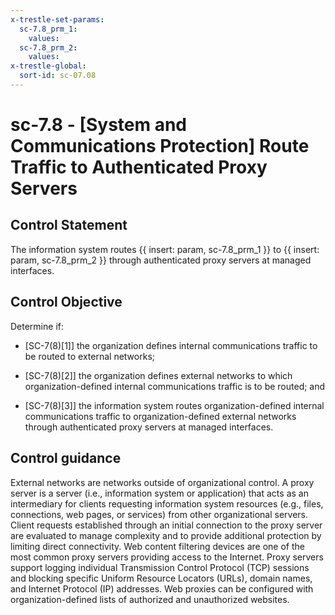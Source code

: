 ```yaml
---
x-trestle-set-params:
  sc-7.8_prm_1:
    values:
  sc-7.8_prm_2:
    values:
x-trestle-global:
  sort-id: sc-07.08
---
```


# sc-7.8 - \[System and Communications Protection\] Route Traffic to Authenticated Proxy Servers

## Control Statement

The information system routes {{ insert: param, sc-7.8_prm_1 }} to {{ insert: param, sc-7.8_prm_2 }} through authenticated proxy servers at managed interfaces.

## Control Objective

Determine if:

- \[SC-7(8)[1]\] the organization defines internal communications traffic to be routed to external networks;

- \[SC-7(8)[2]\] the organization defines external networks to which organization-defined internal communications traffic is to be routed; and

- \[SC-7(8)[3]\] the information system routes organization-defined internal communications traffic to organization-defined external networks through authenticated proxy servers at managed interfaces.

## Control guidance

External networks are networks outside of organizational control. A proxy server is a server (i.e., information system or application) that acts as an intermediary for clients requesting information system resources (e.g., files, connections, web pages, or services) from other organizational servers. Client requests established through an initial connection to the proxy server are evaluated to manage complexity and to provide additional protection by limiting direct connectivity. Web content filtering devices are one of the most common proxy servers providing access to the Internet. Proxy servers support logging individual Transmission Control Protocol (TCP) sessions and blocking specific Uniform Resource Locators (URLs), domain names, and Internet Protocol (IP) addresses. Web proxies can be configured with organization-defined lists of authorized and unauthorized websites.
